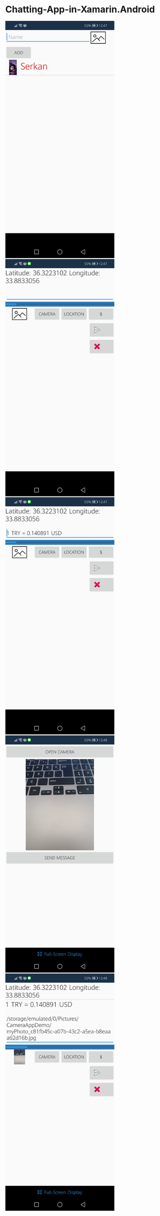 # Chatting-App-in-Xamarin.Android
<img src="/Screenshots/1.jpg" with="360" height="740">      <img src="/Screenshots/2.jpg" with="360" height="740">
<img src="/Screenshots/3.jpg" with="360" height="740">      <img src="/Screenshots/4.jpg" with="360" height="740">
<img src="/Screenshots/5.jpg" with="360" height="740">



